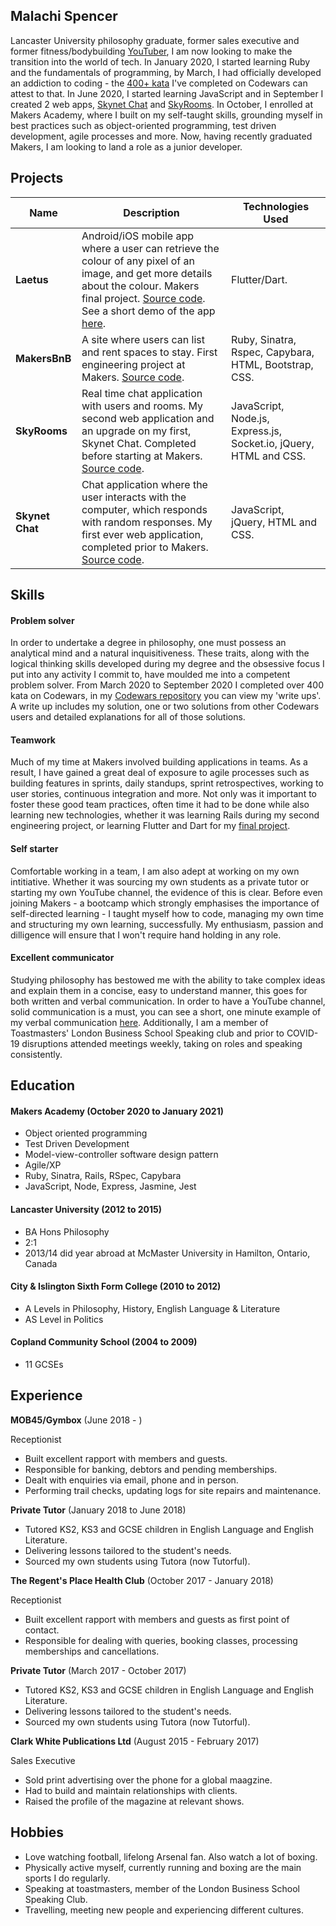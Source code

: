 ## Malachi Spencer

Lancaster University philosophy graduate, former sales executive and former fitness/bodybuilding [YouTuber](https://www.youtube.com/hypertrophyofficial), I am now looking to make the transition into the world of tech. In January 2020, I started learning Ruby and the fundamentals of programming, by March, I had officially developed an addiction to coding - the [400+ kata](https://www.codewars.com/users/mjsspencer) I've completed on Codewars can attest to that. In June 2020, I started learning JavaScript and in September I created 2 web apps, [Skynet Chat](https://github.com/malachispencer/skynet-chat) and [SkyRooms](https://skyrooms-ms.herokuapp.com). In October, I enrolled at Makers Academy, where I built on my self-taught skills, grounding myself in best practices such as object-oriented programming, test driven development, agile processes and more. Now, having recently graduated Makers, I am looking to land a role as a junior developer.

## Projects

| Name                         | Description       | Technologies Used | 
| ---------------------------- | ----------------- | ----------------- |
| **Laetus** | Android/iOS mobile app where a user can retrieve the colour of any pixel of an image, and get more details about the colour. Makers final project. [Source code](https://github.com/AdamusBG/laetus). See a short demo of the app [here](https://www.youtube.com/watch?v=C5DurMEqJ-Q&feature=youtu.be&ab_channel=AdamG). | Flutter/Dart. |
| **MakersBnB** | A site where users can list and rent spaces to stay. First engineering project at Makers. [Source code](https://github.com/malachispencer/makers-bnb). | Ruby, Sinatra, Rspec, Capybara, HTML, Bootstrap, CSS. |
| **SkyRooms** | Real time chat application with users and rooms. My second web application and an upgrade on my first, Skynet Chat. Completed before starting at Makers. [Source code](https://github.com/malachispencer/skyrooms). | JavaScript, Node.js, Express.js, Socket.io, jQuery, HTML and CSS. |
| **Skynet Chat** | Chat application where the user interacts with the computer, which responds with random responses. My first ever web application, completed prior to Makers. [Source code](https://github.com/malachispencer/skynet-chat). | JavaScript, jQuery, HTML and CSS. |

## Skills

#### Problem solver

In order to undertake a degree in philosophy, one must possess an analytical mind and a natural inquisitiveness. These traits, along with the logical thinking skills developed during my degree and the obsessive focus I put into any activity I commit to, have moulded me into a competent problem solver. From March 2020 to September 2020 I completed over 400 kata on Codewars, in my [Codewars repository](https://github.com/malachispencer/codewars) you can view my 'write ups'. A write up includes my solution, one or two solutions from other Codewars users and detailed explanations for all of those solutions.

#### Teamwork

Much of my time at Makers involved building applications in teams. As a result, I have gained a great deal of exposure to agile processes such as building features in sprints, daily standups, sprint retrospectives, working to user stories, continuous integration and more. Not only was it important to foster these good team practices, often time it had to be done while also learning new technologies, whether it was learning Rails during my second engineering project, or learning Flutter and Dart for my [final project](https://github.com/AdamusBG/laetus).

#### Self starter

Comfortable working in a team, I am also adept at working on my own intitiative. Whether it was sourcing my own students as a private tutor or starting my own YouTube channel, the evidence of this is clear. Before even joining Makers - a bootcamp which strongly emphasises the importance of self-directed learning - I taught myself how to code, managing my own time and structuring my own learning, successfully. My enthusiasm, passion and dilligence will ensure that I won't require hand holding in any role.

#### Excellent communicator

Studying philosophy has bestowed me with the ability to take complex ideas and explain them in a concise, easy to understand manner, this goes for both written and verbal communication. In order to have a YouTube channel, solid communication is a must, you can see a short, one minute example of my verbal communication [here](https://www.youtube.com/watch?v=EFkbAElCcUw&ab_channel=Hypertrophy). Additionally, I am a member of Toastmasters' London Business School Speaking club and prior to COVID-19 disruptions attended meetings weekly, taking on roles and speaking consistently.

####

## Education

#### Makers Academy (October 2020 to January 2021)

- Object oriented programming
- Test Driven Development
- Model-view-controller software design pattern
- Agile/XP
- Ruby, Sinatra, Rails, RSpec, Capybara
- JavaScript, Node, Express, Jasmine, Jest

#### Lancaster University (2012 to 2015)

- BA Hons Philosophy
- 2:1
- 2013/14 did year abroad at McMaster University in Hamilton, Ontario, Canada

#### City & Islington Sixth Form College (2010 to 2012)

- A Levels in Philosophy, History, English Language & Literature
- AS Level in Politics

#### Copland Community School (2004 to 2009)

- 11 GCSEs

## Experience

**MOB45/Gymbox** (June 2018 - )

Receptionist

- Built excellent rapport with members and guests.
- Responsible for banking, debtors and pending memberships.
- Dealt with enquiries via email, phone and in person.
- Performing trail checks, updating logs for site repairs and maintenance.

**Private Tutor** (January 2018 to June 2018)

- Tutored KS2, KS3 and GCSE children in English Language and English Literature.
- Delivering lessons tailored to the student's needs.
- Sourced my own students using Tutora (now Tutorful).

**The Regent's Place Health Club** (October 2017 - January 2018)

Receptionist

- Built excellent rapport with members and guests as first point of contact.
- Responsible for dealing with queries, booking classes, processing memberships and cancellations.

**Private Tutor** (March 2017 - October 2017)

- Tutored KS2, KS3 and GCSE children in English Language and English Literature.
- Delivering lessons tailored to the student's needs.
- Sourced my own students using Tutora (now Tutorful).

**Clark White Publications Ltd** (August 2015 - February 2017)

Sales Executive

- Sold print advertising over the phone for a global maagzine.
- Had to build and maintain relationships with clients.
- Raised the profile of the magazine at relevant shows.

## Hobbies

- Love watching football, lifelong Arsenal fan. Also watch a lot of boxing.
- Physically active myself, currently running and boxing are the main sports I do regularly.
- Speaking at toastmasters, member of the London Business School Speaking Club.
- Travelling, meeting new people and experiencing different cultures.

